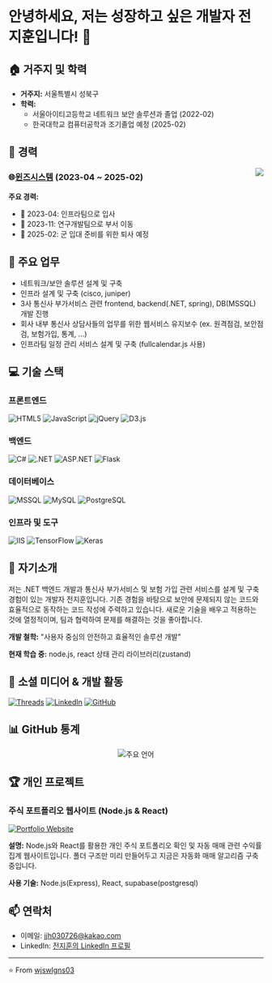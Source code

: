 # 안녕하세요, 저는 성장하고 싶은 개발자 전지훈입니다! 👋

## 🏠 거주지 및 학력
- **거주지:** 서울특별시 성북구 
- **학력:**
  - 서울아이티고등학교 네트워크 보안 솔루션과 졸업 (2022-02)
  - 한국대학교 컴퓨터공학과 조기졸업 예정 (2025-02)

## 🚀 경력
<img align="right" src="https://img.shields.io/badge/-1년_6개월-blue?style=for-the-badge" />

### 🌐[윈즈시스템](https://www.w-ins.net/) (2023-04 ~ 2025-02)

**주요 경력:**
- 📅 2023-04: 인프라팀으로 입사
- 📅 2023-11: 연구개발팀으로 부서 이동
- 📅 2025-02: 군 입대 준비를 위한 퇴사 예정

## 💼 주요 업무
- 네트워크/보안 솔루션 설계 및 구축
- 인프라 설계 및 구축 (cisco, juniper)
- 3사 통신사 부가서비스 관련 frontend, backend(.NET, spring), DB(MSSQL) 개발 진행
- 회사 내부 통신사 상담사들의 업무를 위한 웹서비스 유지보수 (ex. 원격점검, 보안점검, 보험가입, 통계, ...)
- 인프라팀 일정 관리 서비스 설계 및 구축 (fullcalendar.js 사용)

## 💻 기술 스택

### 프론트엔드
![HTML5](https://img.shields.io/badge/-HTML5-E34F26?style=flat-square&logo=html5&logoColor=white)
![JavaScript](https://img.shields.io/badge/-JavaScript-F7DF1E?style=flat-square&logo=javascript&logoColor=black)
![jQuery](https://img.shields.io/badge/-jQuery-0769AD?style=flat-square&logo=jquery&logoColor=white)
![D3.js](https://img.shields.io/badge/-D3.js-F9A03C?style=flat-square&logo=d3.js&logoColor=white)

### 백엔드
![C#](https://img.shields.io/badge/-C%23-239120?style=flat-square&logo=c-sharp&logoColor=white)
![.NET](https://img.shields.io/badge/-.NET-512BD4?style=flat-square&logo=.net&logoColor=white)
![ASP.NET](https://img.shields.io/badge/-ASP.NET-512BD4?style=flat-square&logo=.net&logoColor=white)
![Flask](https://img.shields.io/badge/-Flask-000000?style=flat-square&logo=flask&logoColor=white)

### 데이터베이스
![MSSQL](https://img.shields.io/badge/-MSSQL-CC2927?style=flat-square&logo=microsoft-sql-server&logoColor=white)
![MySQL](https://img.shields.io/badge/-MySQL-4479A1?style=flat-square&logo=mysql&logoColor=white)
![PostgreSQL](https://img.shields.io/badge/-PostgreSQL-336791?style=flat-square&logo=postgresql&logoColor=white)

### 인프라 및 도구
![IIS](https://img.shields.io/badge/-IIS-5E5E5E?style=flat-square&logo=microsoft&logoColor=white)
![TensorFlow](https://img.shields.io/badge/-TensorFlow-FF6F00?style=flat-square&logo=TensorFlow&logoColor=white)
![Keras](https://img.shields.io/badge/-Keras-D00000?style=flat-square&logo=Keras&logoColor=white)

## 🌟 자기소개
저는 .NET 백엔드 개발과 통신사 부가서비스 및 보험 가입 관련 서비스를 설계 및 구축 경험이 있는 개발자 전지훈입니다. 
기존 경험을 바탕으로 보안에 문제되지 않는 코드와 효율적으로 동작하는 코드 작성에 주력하고 있습니다. 
새로운 기술을 배우고 적용하는 것에 열정적이며, 팀과 협력하여 문제를 해결하는 것을 좋아합니다.

**개발 철학:** "사용자 중심의 안전하고 효율적인 솔루션 개발"

**현재 학습 중:** node.js, react 상태 관리 라이브러리(zustand)

## 🔗 소셜 미디어 & 개발 활동
[![Threads](https://img.shields.io/badge/-Threads-000000?style=flat-square&logo=threads&logoColor=white)](https://www.threads.net/@wlgns_wjs)
[![LinkedIn](https://img.shields.io/badge/-LinkedIn-0077B5?style=flat-square&logo=linkedin&logoColor=white)](https://www.linkedin.com/in/%EC%A7%80%ED%9B%88-%EC%A0%84-126268271/)
[![GitHub](https://img.shields.io/badge/-GitHub-181717?style=flat-square&logo=github)](https://github.com/wjswlgns03)

## 📊 GitHub 통계
<div align="center">
  <img src="https://github-readme-stats.vercel.app/api/top-langs/?username=wjswlgns03&layout=compact&theme=radical" alt="주요 언어" />
</div>

## 🏆 개인 프로젝트

### 주식 포트폴리오 웹사이트 (Node.js & React)
[![Portfolio Website](https://img.shields.io/badge/-Stock_Portfolio_Website-0A0A0A?style=for-the-badge&logo=github&logoColor=white)](https://github.com/wjswlgns03/my-stock-trading-app)

**설명:** 
Node.js와 React를 활용한 개인 주식 포트폴리오 확인 및 자동 매매 관련 수익률 집계 웹사이트입니다. 
폴더 구조만 미리 만들어두고 지금은 자동화 매매 알고리즘 구축 중입니다.

**사용 기술:** Node.js(Express), React, supabase(postgresql)

## 📫 연락처
- 이메일: [jjh030726@kakao.com](mailto:jjh030726@kakao.com)
- LinkedIn: [전지훈의 LinkedIn 프로필](https://www.linkedin.com/in/%EC%A7%80%ED%9B%88-%EC%A0%84-126268271/)

---

⭐️ From [wjswlgns03](https://github.com/wjswlgns03)
